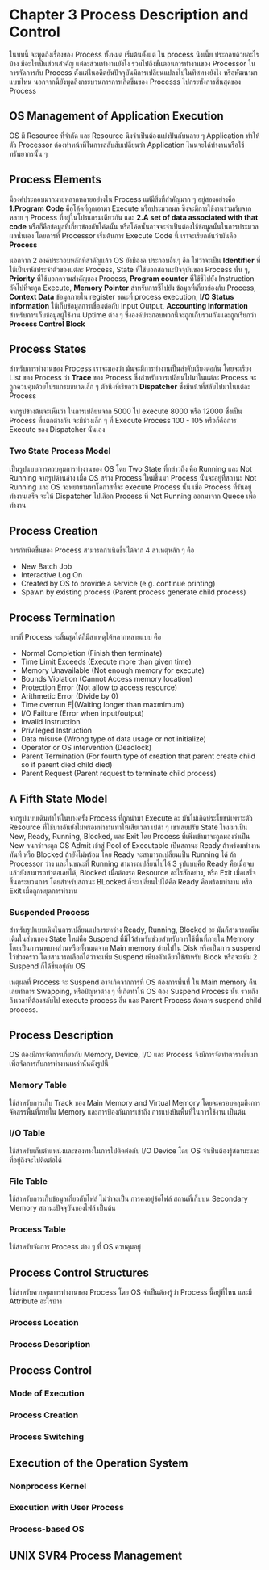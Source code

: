 # Chapter 3 Process Description and Control

ในบทนี้ จะพูดถึงเรื่องของ Process ทั้งหมด เริ่มต้นตั้งแต่ ใน process นึงเนี้ย ประกอบด้วยอะไรบ้าง มีอะไรเป็นส่วนสำคัญ แต่ละส่วนทำงานยังไง รวมไปถึงขั้นตอนการทำงานของ Processor ในการจัดการกับ Process ตั้งแต่ในอดีตยันปัจจุบันมีการเปลี่ยนแปลงไปในทิศทางยังไง หรือพัฒนามาแบบไหน นอกจากนี้ยังพูดถึงกระบวนการการเกิดขึ้นของ Processs ไปกระทั่งการสิ้นสุดของ Process

## OS Management of Application Execution

OS มี Resource ที่จำกัด และ Resource นึงจำเป็นต้องแบ่งปันกับหลาย ๆ Application ทำให้ตัว Processor ต้องทำหน้าที่ในการสลับสับเปลี่ยนว่า Application ไหนจะได้ทำงานหรือใช้ทรัพยากรนั้น ๆ 

## Process Elements

มีองค์ประกอบมากมายหลากหลายอย่างใน Process แต่มีสิ่งที่สำคัญมาก ๆ อยู่สองอย่างคือ **1.Program Code** คือโค้ดที่ถูกเอามา Execute หรือประมวลผล ซึ่งจะมีการใช้งานร่วมกับจากหลาย ๆ Process ที่อยู่ในโปรแกรมเดียวกัน และ **2.A set of data associated with that code** หรือก็คือข้อมูลที่เกี่ยวข้องกับโค้ดนั้น หรือโค้ดนั้นอาจจะจำเป็นต้องใช้ข้อมูลนั้นในการประมวลผลนั่นเอง โดยการที่ Processor เริ่มต้นการ Execute Code นี้ เราจะเรียกกันว่ามันคือ **Process**

นอกจาก 2 องค์ประกอบหลักที่สำคัญแล้ว OS ยังมีองค
ประกอบอื่นๆ อีก ไม่ว่าจะเป็น **Identifier** ที่ใช้เป็นรหัสประจำตัวของแต่ละ Process, State ที่ใช้บอกสถานะปัจจุบันของ Process นั้น ๆ, **Priority** ที่ใช้บอกความสำคัญของ Process, **Program counter** ที่ใช้ชี้ไปยัง Instruction ถัดไปที่จะถูก Execute, **Memory Pointer** สำหรับการชี้ไปยัง ข้อมูลที่เกี่ยวข้องกับ Process, **Context Data** ข้อมูลภายใน register ขณะที่ process execution, **I/O Status information** ใช้เก็บข้อมูลการเชื่อมต่อกับ Input Output, **Accounting Information** สำหรับการเก็บข้อมูลผู้ใช้งาน Uptime ต่าง ๆ ซึ่งองค์ประกอบพวกนี้จะถูกเก็บรวมกันและถูกเรียกว่า **Process Control Block**

## Process States

สำหรับการทำงานของ Process เราจะมองว่า มันจะมีการทำงานเป็นลำดับเรียงต่อกัน โดยจะเรียง List ของ Process ว่า **Trace** ของ Process ซึ่งสำหรับการเปลี่ยนไปมาในแต่ละ​ Process จะถูกควบคุมด้วยโปรแกรมขนาดเล็ก ๆ ตัวนึงที่เรียกว่า **Dispatcher** ซึ่งมีหน้าที่สลับไปมาในแต่ละ Process

จากรูปข้างต้นจะเห็นว่า ในการเปลี่ยนจาก 5000 ไป execute  8000 หรือ 12000 ซึ่งเป็น Process ที่แตกต่างกัน จะมีช่วงเล็ก ๆ ที่ Execute Process 100 - 105 หรือก็คือการ Execute ของ Dispatcher นั่นเอง

<!-- <img src="https://github.com/GGolfz/lecture-note/blob/master/image/OS_ch3_fig1.jpeg" width="400" height="400" alt="figure1"> -->

### Two State Process Model
เป็นรูปแบบการควบคุมการทำงานของ OS โดย Two State ที่กล่าวถึง คือ Running และ Not Running
จากรูปด้านล่าง เมื่อ OS สร้าง Process ใหม่ขึ้นมา Process นั้นจะอยู่ที่สถานะ Not Running และ OS จะพยายามหาโอกาสที่จะ execute Process นั้น เมื่อ Process ที่รันอยู่ ทำงานเสร็จ จะให้ Dispatcher ไปเลือก Process ที่ Not Running ออกมาจาก Quece เพื่อทำงาน

<!-- <img src="https://github.com/GGolfz/lecture-note/blob/master/image/OS_ch3_fig2.jpeg" width="400" height="400" alt="figure2"> -->

## Process Creation

การกำเนิดขึ้นของ Process สามารถกำเนิดขึ้นได้จาก 4 สาเหตุหลัก ๆ คือ 
- New Batch Job
- Interactive Log On
- Created by OS to provide a service (e.g. continue printing) 
- Spawn by existing process (Parent process generate child process)

## Process Termination

การที่ Process จะสิ้นสุดได้ก็มีสาเหตุได้หลากหลายแบบ คือ
- Normal Completion (Finish then terminate)
- Time Limit Exceeds (Execute more than given time)
- Memory Unavailable (Not enough memory for execute)
- Bounds Violation (Cannot Access memory location)
- Protection Error (Not allow to access resource)
- Arithmetic Error (Divide by 0)
- Time overrun E|(Waiting longer than maxmimum)
- I/O Failture (Error when input/output)
- Invalid Instruction 
- Privileged Instruction
- Data misuse (Wrong type of data usage or not initialize)
- Operator or OS intervention (Deadlock)
- Parent Termination (For fourth type of creation that parent create child so if parent died child died)
- Parent Request (Parent request to terminate child process)

## A Fifth State Model

จากรูปแบบเดิมทำให้ในบางครั้ง Process ที่ถูกนำมา Execute อะ มันไม่เกิดประโยชน์เพราะตัว Resource ที่ใช้บางอันยังไม่พร้อมทำงานทำให้เสียเวลา เปล่า ๆ เขาเลยปรับ State ใหม่มาเป็น New, Ready, Running, Blocked, และ Exit
โดย Process ที่เพิ่งเข้ามาจะถูกมองว่าเป็น New จนกว่าจะถูก OS Admit เข้าสู่ Pool of Executable เป็นสถานะ Ready ถ้าพร้อมทำงานทันที หรือ Blocked ถ้ายังไม่พร้อม โดย Ready จะสามารถเปลี่ยนเป็น Running ได้ ถ้า Processor ว่าง และในขณะที่ Running สามารถเปลี่ยนไปได้ 3 รูปแบบคือ Ready คือเมื่อจบแล้วยังสามารถทำต่อเลยได้, Blocked เมื่อต้องรอ Resource อะไรสักอย่าง, หรือ Exit เมื่อเสร็จสิ้นกระบวนการ โดยสำหรับสถานะ BLocked ก็จะเปลี่ยนไปได้คือ Ready คือพร้อมทำงาน หรือ Exit เมื่อถูกหยุดการทำงาน

<!-- <img src="https://github.com/GGolfz/lecture-note/blob/master/image/OS_ch3_fig3.jpeg" width="400" height="400" alt="figure3"> -->

### Suspended Process

สำหรับรูปแบบเดิมในการเปลี่ยนแปลงระหว่าง Ready, Running, Blocked อะ มันก็สามารถเพิ่มเติมในส่วนของ State ใหม่คือ Suspend ที่มีไว้สำหรับช่วยสำหรับการใช้พื้นที่ภายใน Memory โดยเป็นการนพบางส่วนหรือทั้งหมดจาก Main memory ย้ายไปใน Disk หรือเป็นการ suspend ไว้ช่วงคราว โดยสามารถเลือกได้ว่าจะเพิ่ม Suspend เพียงตัวเดียวใช้สำหรับ Block หรือจะเพิ่ม 2 Suspend ก็ได้ขึ้นอยู่กับ OS

<!-- <img src="https://github.com/GGolfz/lecture-note/blob/master/image/OS_ch3_fig4.jpeg" width="400" height="400" alt="figure4"> -->

เหตุผลที่ Process จะ Suspend อาจเกิดจากการที่ OS  ต้องการพื้นที่ ใน Main memory คืนเลยทำการ Swapping, หรือปัญหาต่าง ๆ ที่เกิดทำให้ OS ต้อง Suspend Process นั้น รวมถึง ถึงเวลาที่ต้องสลับไป execute process อื่น และ Parent Process ต้องการ suspend child process.

##  Process Description

OS ต้องมีการจัดการเกี่ยวกับ Memory, Device, I/O และ  Process จึงมีการจัดทำตารางขึ้นมาเพื่อจัดการกับการทำงานเหล่านั้นดังรูปนี้

<!-- <img src="https://github.com/GGolfz/lecture-note/blob/master/image/OS_ch3_fig5.jpeg" width="400" height="400" alt="figure5"> -->

### Memory  Table

ใช้สำหรับการเก็บ Track ของ Main Memory and Virtual  Memory โดยจะครอบคลุมถึงการจัดสรรพื้นที่ภายใน Memory และการป้องกันการเข้าถึง การแบ่งปันพื้นที่ในการใช้งาน เป็นต้น

### I/O Table

ใช้สำหรับเก็บตำแหน่งและช่องทางในการไปติดต่อกับ I/O Device  โดย OS จำเป็นต้องรู้สถานะและที่อยู่ถึงจะไปติดต่อได้  

### File Table 

ใช้สำหรับการเก็บข้อมูลเกี่ยวกับไฟล์ ไม่ว่าจะเป็น การคงอยู่ข้อไฟล์ สถานที่เก็บบน Secondary Memory สถานะปัจจุบันของไฟล์ เป็นต้น

### Process  Table

ใช้สำหรับจัดการ Process ต่าง ๆ ที่ OS ควบคุมอยู่

## Process Control Structures

ใช้สำหรับควบคุมการทำงานของ Process โดย OS จำเป็นต้องรู้ว่า Process นี้อยู่ที่ไหน และมี Attribute อะไรบ้าง

### Process Location

### Process Description

## Process Control

### Mode of Execution
### Process Creation
### Process Switching
## Execution of the  Operation System
### Nonprocess Kernel
### Execution with User Process
### Process-based OS
## UNIX SVR4 Process Management